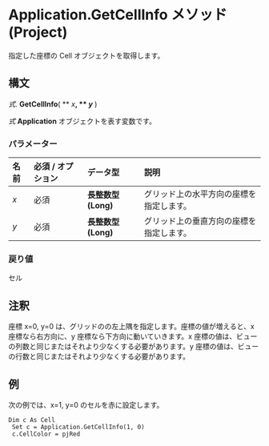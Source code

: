 
# Application.GetCellInfo メソッド (Project)

指定した座標の Cell オブジェクトを取得します。


## 構文

 _式_. **GetCellInfo**( ** _x_**, ** _y_** )

 _式_ **Application** オブジェクトを表す変数です。


### パラメーター



|**名前**|**必須 / オプション**|**データ型**|**説明**|
|:-----|:-----|:-----|:-----|
| _x_|必須|**長整数型 (Long)**|グリッド上の水平方向の座標を指定します。|
| _y_|必須|**長整数型 (Long)**|グリッド上の垂直方向の座標を指定します。|

### 戻り値

セル


## 注釈

座標 x=0, y=0 は、グリッドのの左上隅を指定します。座標の値が増えると、x 座標なら右方向に、y 座標なら下方向に動いていきます。x 座標の値は、ビューの列数と同じまたはそれより少なくする必要があります。y 座標の値は、ビューの行数と同じまたはそれより少なくする必要があります。


## 例

次の例では、x=1, y=0 のセルを赤に設定します。


```
Dim c As Cell 
 Set c = Application.GetCellInfo(1, 0) 
 c.CellColor = pjRed 
```

